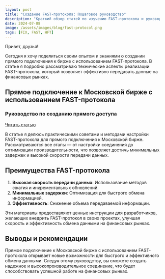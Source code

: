 ```yaml
---
layout: post
title: "Создание FAST-протокола: Пошаговое руководство"
description: "Краткий обзор статей по изучению FAST-протокола и руководство по его созданию."
date: 2024-07-08
image: /assets/images/blog/fast-protocol.png
tags: [FIX, FAST, HFT]
---
```


Привет, друзья!

Сегодня я хочу поделиться своим опытом и знаниями о создании прямого подключения к бирже с использованием FAST-протокола. В статье я подробно рассматриваю технические аспекты реализации FAST-протокола, который позволяет эффективно передавать данные на финансовых рынках.

## Прямое подключение к Московской бирже с использованием FAST-протокола

### Руководство по созданию прямого доступа
[Читать статью](https://habr.com/ru/articles/827330/)

В статье я делюсь практическими советами и методами настройки FAST-протокола для прямого подключения к Московской бирже. Рассматриваются все этапы — от настройки соединения до оптимизации производительности, что позволяет достичь минимальных задержек и высокой скорости передачи данных.

## Преимущества FAST-протокола

1. **Высокая скорость передачи данных**: Использование методов сжатия и инкрементальных обновлений.
2. **Минимальные задержки**: Оптимизация для быстрого обмена информацией.
3. **Эффективность**: Снижение объема передаваемой информации.

Эти материалы предоставляют ценные инструкции для разработчиков, желающих внедрить FAST-протокол в своих проектах, улучшая скорость и эффективность обмена данными на финансовых рынках.

## Выводы и рекомендации

Прямое подключение к Московской бирже с использованием FAST-протокола открывает новые возможности для быстрого и эффективного обмена данными. Следуя этому руководству, вы сможете создать надежное и высокопроизводительное соединение, что будет способствовать успешной работе на финансовых рынках.